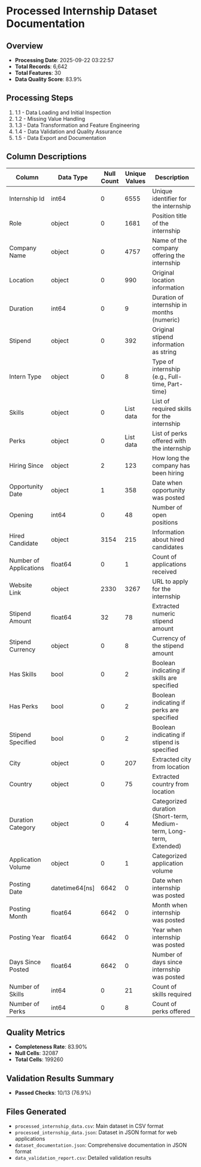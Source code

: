 # Processed Internship Dataset Documentation

## Overview
- **Processing Date**: 2025-09-22 03:22:57
- **Total Records**: 6,642
- **Total Features**: 30
- **Data Quality Score**: 83.9%

## Processing Steps
1. 1.1 - Data Loading and Initial Inspection
1. 1.2 - Missing Value Handling
1. 1.3 - Data Transformation and Feature Engineering
1. 1.4 - Data Validation and Quality Assurance
1. 1.5 - Data Export and Documentation

## Column Descriptions
| Column | Data Type | Null Count | Unique Values | Description |
|--------|-----------|------------|---------------|-------------|
| Internship Id | int64 | 0 | 6555 | Unique identifier for the internship |
| Role | object | 0 | 1681 | Position title of the internship |
| Company Name | object | 0 | 4757 | Name of the company offering the internship |
| Location | object | 0 | 990 | Original location information |
| Duration | int64 | 0 | 9 | Duration of internship in months (numeric) |
| Stipend | object | 0 | 392 | Original stipend information as string |
| Intern Type | object | 0 | 8 | Type of internship (e.g., Full-time, Part-time) |
| Skills | object | 0 | List data | List of required skills for the internship |
| Perks | object | 0 | List data | List of perks offered with the internship |
| Hiring Since | object | 2 | 123 | How long the company has been hiring |
| Opportunity Date | object | 1 | 358 | Date when opportunity was posted |
| Opening | int64 | 0 | 48 | Number of open positions |
| Hired Candidate | object | 3154 | 215 | Information about hired candidates |
| Number of Applications | float64 | 0 | 1 | Count of applications received |
| Website Link | object | 2330 | 3267 | URL to apply for the internship |
| Stipend Amount | float64 | 32 | 78 | Extracted numeric stipend amount |
| Stipend Currency | object | 0 | 8 | Currency of the stipend amount |
| Has Skills | bool | 0 | 2 | Boolean indicating if skills are specified |
| Has Perks | bool | 0 | 2 | Boolean indicating if perks are specified |
| Stipend Specified | bool | 0 | 2 | Boolean indicating if stipend is specified |
| City | object | 0 | 207 | Extracted city from location |
| Country | object | 0 | 75 | Extracted country from location |
| Duration Category | object | 0 | 4 | Categorized duration (Short-term, Medium-term, Long-term, Extended) |
| Application Volume | object | 0 | 1 | Categorized application volume |
| Posting Date | datetime64[ns] | 6642 | 0 | Date when internship was posted |
| Posting Month | float64 | 6642 | 0 | Month when internship was posted |
| Posting Year | float64 | 6642 | 0 | Year when internship was posted |
| Days Since Posted | float64 | 6642 | 0 | Number of days since internship was posted |
| Number of Skills | int64 | 0 | 21 | Count of skills required |
| Number of Perks | int64 | 0 | 8 | Count of perks offered |

## Quality Metrics
- **Completeness Rate**: 83.90%
- **Null Cells**: 32087
- **Total Cells**: 199260

## Validation Results Summary
- **Passed Checks**: 10/13 (76.9%)

## Files Generated
- `processed_internship_data.csv`: Main dataset in CSV format
- `processed_internship_data.json`: Dataset in JSON format for web applications
- `dataset_documentation.json`: Comprehensive documentation in JSON format
- `data_validation_report.csv`: Detailed validation results
